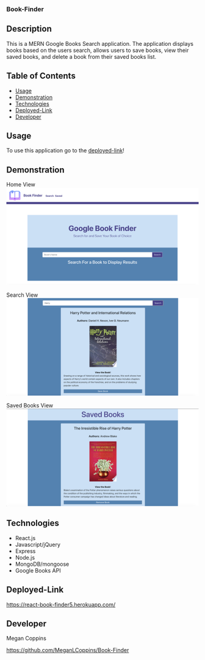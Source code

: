 ### Book-Finder

## Description

This is a MERN Google Books Search application. The application displays books based on the users search, allows users to save books, view their saved books, and delete a book from their saved books list. 

## Table of Contents
* [Usage](#Usage)
* [Demonstration](#Demonstration)
* [Technologies](#Technologies)
* [Deployed-Link](#Deployed-Link)
* [Developer](#Developer)

## Usage

To use this application go to the [deployed-link](#Deployed-Link)!

## Demonstration

Home View 
<img src="./client/src/assets/main.png" alt="main page">

Search View
<img src="./client/src/assets/search.png" alt="search view">

Saved Books View
<img src="./client/src/assets/saved.png" alt="saved view">

## Technologies

* React.js
* Javascript/jQuery
* Express
* Node.js
* MongoDB/mongoose
* Google Books API

## Deployed-Link

https://react-book-finder5.herokuapp.com/

## Developer

Megan Coppins

https://github.com/MeganLCoppins/Book-Finder